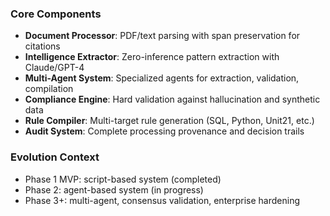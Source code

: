 

### Core Components
- **Document Processor**: PDF/text parsing with span preservation for citations
- **Intelligence Extractor**: Zero-inference pattern extraction with Claude/GPT-4
- **Multi-Agent System**: Specialized agents for extraction, validation, compilation
- **Compliance Engine**: Hard validation against hallucination and synthetic data
- **Rule Compiler**: Multi-target rule generation (SQL, Python, Unit21, etc.)
- **Audit System**: Complete processing provenance and decision trails


### Evolution Context
- Phase 1 MVP: script-based system (completed)
- Phase 2: agent-based system (in progress)
- Phase 3+: multi-agent, consensus validation, enterprise hardening